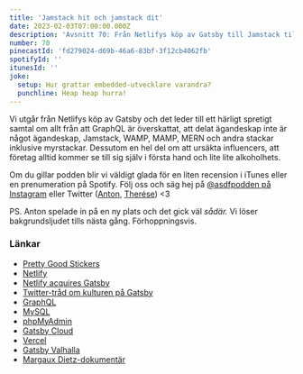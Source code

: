 ```yaml
---
title: 'Jamstack hit och jamstack dit'
date: 2023-02-03T07:00:00.000Z
description: 'Avsnitt 70: Från Netlifys köp av Gatsby till Jamstack till influencers till lite lite alkoholhets(ish).'
number: 70
pinecastId: 'fd279024-d69b-46a6-83bf-3f12cb4062fb'
spotifyId: ''
itunesId: ''
joke:
  setup: Hur grattar embedded-utvecklare varandra?
  punchline: Heap heap hurra!
---
```


Vi utgår från Netlifys köp av Gatsby och det leder till ett härligt spretigt samtal om allt från att GraphQL är överskattat, att delat ägandeskap inte är något ägandeskap, Jamstack, WAMP, MAMP, MERN och andra stackar inklusive myrstackar. Dessutom en hel del om att ursäkta influencers, att företag alltid kommer se till sig själv i första hand och lite lite alkoholhets.

Om du gillar podden blir vi väldigt glada för en liten recension i iTunes eller en prenumeration på Spotify. Följ oss och säg hej på [@asdfpodden på Instagram](https://www.instagram.com/asdfpodden/) eller Twitter ([Anton](https://twitter.com/Awnton), [Therése](https://twitter.com/tkomstadius)) &lt;3

PS. Anton spelade in på en ny plats och det gick väl _sådär._ Vi löser bakgrundsljudet tills nästa gång. Förhoppningsvis.

### Länkar

- [Pretty Good Stickers](prettygoodstickers.se/)
- [Netlify](https://www.netlify.com/)
- [Netlify acquires Gatsby](https://techcrunch.com/2023/02/01/netlify-acquires-frontend-platform-gatsby/)
- [Twitter-tråd om kulturen på Gatsby](https://twitter.com/tesseralis/status/1293649007739191296)
- [GraphQL](https://graphql.org/)
- [MySQL](https://www.mysql.com/)
- [phpMyAdmin](https://www.phpmyadmin.net/)
- [Gatsby Cloud](https://www.gatsbyjs.com/products/cloud/)
- [Vercel](https://vercel.com/)
- [Gatsby Valhalla](https://www.gatsbyjs.com/products/valhalla-content-hub/)
- [Margaux Dietz-dokumentär](https://www.svtplay.se/video/jE4B6N3/kan-vi-forlata-margaux)

